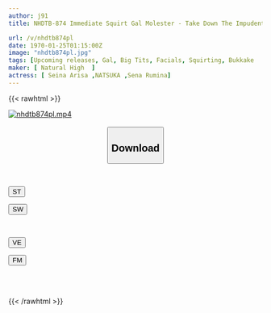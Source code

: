 ```yaml
---
author: j91
title: NHDTB-874 Immediate Squirt Gal Molester - Take Down The Impudent Gal With Continuous Squirting Until She Can No Longer Resist!

url: /v/nhdtb874pl
date: 1970-01-25T01:15:00Z
image: "nhdtb874pl.jpg"
tags: [Upcoming releases, Gal, Big Tits, Facials, Squirting, Bukkake	]
maker: [ Natural High  ]
actress: [ Seina Arisa ,NATSUKA ,Sena Rumina]
---
```



{{< rawhtml >}}

<div class="video" data-videoid="pending_link_3.html">
    <a href="javascript:;">
        <img src="/v/nhdtb874pl/nhdtb874pl.jpg" width="WIDTH" height="HEIGHT" alt="nhdtb874pl.mp4" loading="lazy">
    </a>
</div>

<script type="text/javascript" src="https://j91.asia/asset/on-demand-pend.js"></script>

<br>
  <link rel="stylesheet" href="https://j91.asia/asset/bs5.css">
  
  <center>
  <button class="btn btn-primary" type="button" data-bs-toggle="collapse" data-bs-target=".multi-collapse" aria-expanded="false" aria-controls="multiCollapseExample1 multiCollapseExample2"><h2>Download</h2></button></center>
</p>
<div class="row">
  <div class="col">
    <div class="collapse multi-collapse" id="multiCollapseExample1">
      <div class="card card-body">
	      	      <br>
<div class="buttons">  
<p><a href="https://j91.asia/pending_link_3.html" target="_blank"><button class="btn-hover color-3"><i class="fa fa-download"></i> ST</button></a></p>
<p><a href="https://j91.asia/pending_link_3.html" target="_blank"><button class="btn-hover color-2"><i class="fa fa-download"></i> SW</button></a></p></div>
    </div>
  </div>
</div>
  <div class="col">
    <div class="collapse multi-collapse" id="multiCollapseExample2">
      <div class="card card-body">
	      <br>
<div class="buttons">
<p><a href="https://j91.asia/pending_link_3.html" target="_blank"><button class="btn-hover color-9"><i class="fa fa-download"></i> VE</button></a></p>
<p><a href="https://j91.asia/pending_link_3.html" target="_blank"><button class="btn-hover color-8"><i class="fa fa-download"></i> FM</button></a></p></div>
<br><br>
      </div>
    </div>
  </div>
</div>

{{< /rawhtml >}}